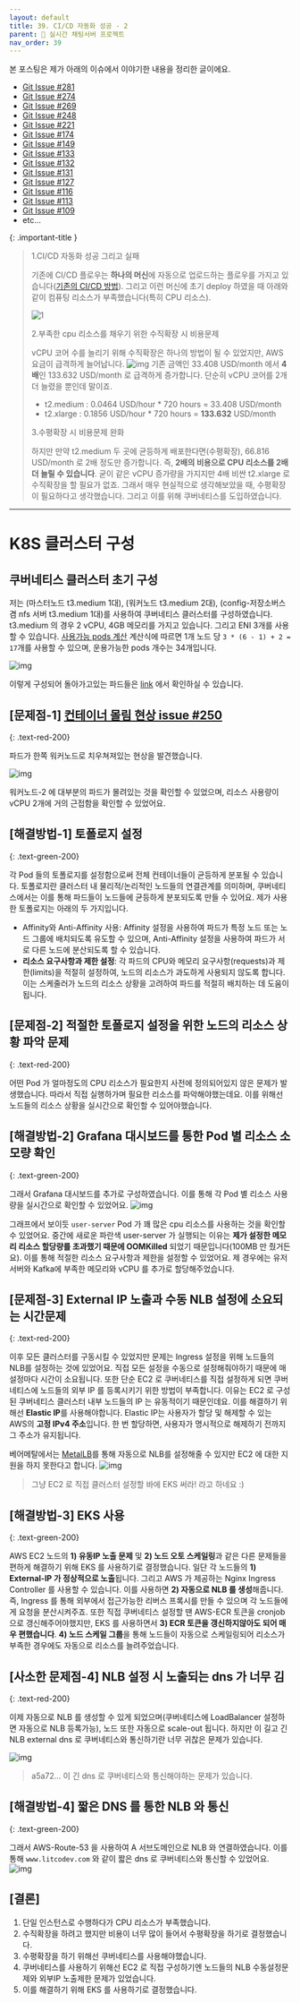 ```yaml
---
layout: default
title: 39. CI/CD 자동화 성공 - 2
parent: 📌 실시간 채팅서버 프로젝트
nav_order: 39
---
```


본 포스팅은 제가 아래의 이슈에서 이야기한 내용을 정리한 글이에요.
* [Git Issue #281](https://github.com/ghkdqhrbals/spring-chatting-server/issues/281)
* [Git Issue #274](https://github.com/ghkdqhrbals/spring-chatting-server/issues/274)
* [Git Issue #269](https://github.com/ghkdqhrbals/spring-chatting-server/issues/269)
* [Git Issue #248](https://github.com/ghkdqhrbals/spring-chatting-server/issues/248)
* [Git Issue #221](https://github.com/ghkdqhrbals/spring-chatting-server/issues/221)
* [Git Issue #174](https://github.com/ghkdqhrbals/spring-chatting-server/issues/174)
* [Git Issue #149](https://github.com/ghkdqhrbals/spring-chatting-server/issues/149)
* [Git Issue #133](https://github.com/ghkdqhrbals/spring-chatting-server/issues/133)
* [Git Issue #132](https://github.com/ghkdqhrbals/spring-chatting-server/issues/132)
* [Git Issue #131](https://github.com/ghkdqhrbals/spring-chatting-server/issues/131)
* [Git Issue #127](https://github.com/ghkdqhrbals/spring-chatting-server/issues/127)
* [Git Issue #116](https://github.com/ghkdqhrbals/spring-chatting-server/issues/116)
* [Git Issue #113](https://github.com/ghkdqhrbals/spring-chatting-server/issues/113)
* [Git Issue #109](https://github.com/ghkdqhrbals/spring-chatting-server/issues/109)
* etc...

{: .important-title }
> 1.CI/CD 자동화 성공 그리고 실패
> 
> 기존에 CI/CD 플로우는 **하나의 머신**에 자동으로 업로드하는 플로우를 가지고 있습니다([기존의 CI/CD 방법](#기존의-cicd-플로우)).
> 그리고 이런 머신에 초기 deploy 하였을 때 아래와 같이 컴퓨팅 리소스가 부족했습니다(특히 CPU 리소스).
> 
> ![1](https://user-images.githubusercontent.com/29156882/270146879-11b383df-50b6-4c1f-8dc0-2491ba3cfd8a.png)
>
> 2.부족한 cpu 리소스를 채우기 위한 수직확장 시 비용문제
> 
> vCPU 코어 수를 늘리기 위해 수직확장은 하나의 방법이 될 수 있었지만, AWS 요금이 급격하게 늘어납니다.
> ![img](../../../assets/k8s/3.png)
> 기존 금액인 33.408 USD/month 에서 **4배**인 133.632 USD/month 로 급격하게 증가합니다. 단순히 vCPU 코어를 2개 더 늘렸을 뿐인데 말이죠. 
> 
> * t2.medium : 0.0464 USD/hour * 720 hours = 33.408 USD/month
> * t2.xlarge : 0.1856 USD/hour * 720 hours = **133.632** USD/month
> 
> 3.수평확장 시 비용문제 완화
> 
> 하지만 만약 t2.medium 두 곳에 균등하게 배포한다면(수평확장), 66.816 USD/month 로 2배 정도만 증가합니다. 즉, **2배의 비용으로 CPU 리소스를 2배 더 늘릴 수 있습니다**.
> 굳이 같은 vCPU 증가량을 가지지만 4배 비싼 t2.xlarge 로 수직확장을 할 필요가 없죠. 그래서 매우 현실적으로 생각해보았을 때, 수평확장이 필요하다고 생각했습니다. 그리고 이를 위해 쿠버네티스를 도입하였습니다.

---------

# K8S 클러스터 구성

## 쿠버네티스 클러스터 초기 구성
저는 (마스터노드 t3.medium 1대), (워커노드 t3.medium 2대), (config-저장소버스 겸 nfs 서버 t3.medium 1대)를 사용하여 쿠버네티스 클러스터를 구성하였습니다. t3.medium 의 경우 2 vCPU, 4GB 메모리를 가지고 있습니다. 그리고 ENI 3개를 사용할 수 있습니다.
[사용가능 pods 계산](https://github.com/awslabs/amazon-eks-ami/blob/master/files/eni-max-pods.txt) 계산식에 따르면 1개 노드 당 `3 * (6 - 1) + 2 = 17`개를 사용할 수 있으며, 운용가능한 pods 개수는 34개입니다.

![img](../../../assets/k8s/4.png)

이렇게 구성되어 돌아가고있는 파드들은 [link](https://github.com/ghkdqhrbals/spring-chatting-server/issues/284) 에서 확인하실 수 있습니다.

## [문제점-1] [컨테이너 몰림 현상 issue #250](https://github.com/ghkdqhrbals/spring-chatting-server/issues/250)
{: .text-red-200}

파드가 한쪽 워커노드로 치우쳐져있는 현상을 발견했습니다.

![img](../../../assets/k8s/2.png)

워커노드-2 에 대부분의 파드가 몰려있는 것을 확인할 수 있었으며, 리소스 사용량이 vCPU 2개에 거의 근접함을 확인할 수 있었어요.

## [해결방법-1] 토폴로지 설정
{: .text-green-200}

각 Pod 들의 토폴로지를 설정함으로써 전체 컨테이너들이 균등하게 분포될 수 있습니다. 토폴로지란 클러스터 내 물리적/논리적인 노드들의 연결관계를 의미하며, 쿠버네티스에서는 이를 통해 파드들이 노드들에 균등하게 분포되도록 만들 수 있어요.
제가 사용한 토폴로지는 아래의 두 가지입니다.

* Affinity와 Anti-Affinity 사용: Affinity 설정을 사용하여 파드가 특정 노드 또는 노드 그룹에 배치되도록 유도할 수 있으며, Anti-Affinity 설정을 사용하여 파드가 서로 다른 노드에 분산되도록 할 수 있습니다.
* **리소스 요구사항과 제한 설정**: 각 파드의 CPU와 메모리 요구사항(requests)과 제한(limits)을 적절히 설정하여, 노드의 리소스가 과도하게 사용되지 않도록 합니다. 이는 스케줄러가 노드의 리소스 상황을 고려하여 파드를 적절히 배치하는 데 도움이 됩니다.

## [문제점-2] 적절한 토폴로지 설정을 위한 노드의 리소스 상황 파악 문제
{: .text-red-200}

어떤 Pod 가 얼마정도의 CPU 리소스가 필요한지 사전에 정의되어있지 않은 문제가 발생했습니다. 따라서 직접 실행하가며 필요한 리소스를 파악해야했는데요. 이를 위해선 노드들의 리소스 상황을 실시간으로 확인할 수 있어야했습니다.  

## [해결방법-2] Grafana 대시보드를 통한 Pod 별 리소스 소모량 확인
{: .text-green-200}

그래서 Grafana 대시보드를 추가로 구성하였습니다. 이를 통해 각 Pod 별 리소스 사용량을 실시간으로 확인할 수 있었어요.
![img](../../../assets/k8s/5.png)

그래프에서 보이듯 `user-server` Pod 가 꽤 많은 cpu 리소스를 사용하는 것을 확인할 수 있었어요. 중간에 새로운 파란색 user-server 가 실행되는 이유는 **제가 설정한 메모리 리소스 할당량를 초과했기 때문에 OOMKilled** 되었기 때문입니다(100MB 만 줬거든요). 이를 통해 적절한 리소스 요구사항과 제한을 설정할 수 있었어요.
제 경우에는 유저서버와 Kafka에 부족한 메모리와 vCPU 를 추가로 할당해주었습니다.

## [문제점-3] External IP 노출과 수동 NLB 설정에 소요되는 시간문제
{: .text-red-200}

이후 모든 클러스터를 구동시킬 수 있었지만 문제는 Ingress 설정을 위해 노드들의 NLB를 설정하는 것에 있었어요. 직접 모든 설정을 수동으로 설정해줘야하기 때문에 매 설정마다 시간이 소요됩니다.
또한 단순 EC2 로 쿠버네티스를 직접 설정하게 되면 쿠버네티스에 노드들의 외부 IP 를 등록시키기 위한 방법이 부족합니다.
이유는 EC2 로 구성된 쿠버네티스 클러스터 내부 노드들의 IP 는 유동적이기 때문인데요. 이를 해결하기 위해선 **Elastic IP**를 사용해야합니다. Elastic IP는 사용자가 할당 및 해제할 수 있는 AWS의 **고정 IPv4 주소**입니다. 한 번 할당하면, 사용자가 명시적으로 해제하기 전까지 그 주소가 유지됩니다.

베어메탈에서는 [MetalLB](https://metallb.universe.tf/installation/)를 통해 자동으로 NLB를 설정해줄 수 있지만 EC2 에 대한 지원을 하지 못한다고 합니다.
![img](../../../assets/k8s/6.png)
> 그냥 EC2 로 직접 클러스터 설정할 바에 EKS 써라! 라고 하네요 :)

## [해결방법-3] EKS 사용
{: .text-green-200}

AWS EC2 노드의 **1) 유동IP 노출 문제** 및 **2) 노드 오토 스케일링**과 같은 다른 문제들을 편하게 해결하기 위해 EKS 를 사용하기로 결정했습니다. 일단 각 노드들의 **1) External-IP 가 정상적으로 노출**됩니다.
그리고 AWS 가 제공하는 Nginx Ingress Controller 를 사용할 수 있습니다. 이를 사용하면 **2) 자동으로 NLB 를 생성**해줍니다. 즉, Ingress 를 통해 외부에서 접근가능한 리버스 프록시를 만들 수 있으며 각 노드들에게 요청을 분산시켜주죠. 
또한 직접 쿠버네티스 설정할 땐 AWS-ECR 토큰을 cronjob으로 갱신해주어야했지만, EKS 를 사용하면서 **3) ECR 토큰을 갱신하지않아도 되어 매우 편했습니다**. **4) 노드 스케일 그룹**을 통해 노드들이 자동으로 스케일링되어 리소스가 부족한 경우에도 자동으로 리소스를 늘려주었습니다.

## [사소한 문제점-4] NLB 설정 시 노출되는 dns 가 너무 김
{: .text-red-200}

이제 자동으로 NLB 를 생성할 수 있게 되었으며(쿠버네티스에 LoadBalancer 설정하면 자동으로 NLB 등록가능), 노드 또한 자동으로 scale-out 됩니다. 하지만 이 길고 긴 NLB external dns 로 쿠버네티스와 통신하기란 너무 귀찮은 문제가 있습니다.

![img](../../../assets/k8s/7.png)
> a5a72... 이 긴 dns 로 쿠버네티스와 통신해야하는 문제가 있습니다.

## [해결방법-4] 짧은 DNS 를 통한 NLB 와 통신 
{: .text-green-200}

그래서 AWS-Route-53 을 사용하여 A 서브도메인으로 NLB 와 연결하였습니다. 이를 통해 `www.litcodev.com` 와 같이 짧은 dns 로 쿠버네티스와 통신할 수 있었어요.   
![img](../../../assets/k8s/8.png)


## [결론]

1. 단일 인스턴스로 수행하다가 CPU 리소스가 부족했습니다.
2. 수직확장을 하려고 했지만 비용이 너무 많이 들어서 수평확장을 하기로 결정했습니다.
3. 수평확장을 하기 위해선 쿠버네티스를 사용해야했습니다.
4. 쿠버네티스를 사용하기 위해선 EC2 로 직접 구성하기엔 노드들의 NLB 수동설정문제와 외부IP 노출제한 문제가 있었습니다.
5. 이를 해결하기 위해 EKS 를 사용하기로 결정했습니다.
